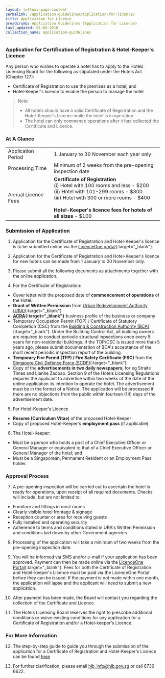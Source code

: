 ```yaml
---
layout: leftnav-page-content
permalink: /application-guidelines/application-for-licence/ 
title: Application for Licence 
breadcrumb: Application Guidelines (Application for Licence) 
last_updated: 01-04-2018 
collection_name: application-guidelines
---
```


### **Application for Certification of Registration & Hotel-Keeper's Licence**

Any person who wishes to operate a hotel has to apply to the Hotels Licensing Board for the following as stipulated under the Hotels Act (Chapter 127):

* Certificate of Registration to use the premises as a hotel; and 
* Hotel-Keeper's licence to enable the person to manage the hotel

> Note: 
> * All hotels should have a valid Certificate of Registration and the Hotel-Keeper's Licence while the hotel is in operation. 
> * The hotel can only commence operations after it has collected the Certificate and Licence.

### **At A Glance**

<table class="table-v">
  <tr>
    <td>Application Period</td>
    <td>1 January to 30 November each year only</td>
  </tr>
  <tr>
    <td>Processing Time</td>
    <td>Minimum of 2 weeks from the pre-opening inspection date</td>
  </tr>
  <tr>
    <td>Annual Licence Fees</td>
    <td><b>Certificate of Registration</b> <br>(i) Hotel with 100 rooms and less - $200 <br>(ii) Hotel with 101-299 rooms - $300 <br> (iii) Hotel with 300 or more rooms - $400 <br><br> <b>Hotel-Keeper's licence fees for hotels of all sizes</b> - $100</td>
  </tr>
</table>

### **Submission of Application**

1. Application for the Certificate of Registration and Hotel-Keeper's licence is to be submitted online via the [LicenceOne portal](https://licence1.business.gov.sg){:target="_blank"}.

2. Application for the Certificate of Registration and Hotel-Keeper's licence for new hotels can be made from 1 January to 30 November only.

3. Please submit all the following documents as attachments together with the online application.


4. For the Certificate of Registration: 
* Cover letter with the proposed date of **commencement of operations** of the Hotel.
* **Grant of Written Permission** from [Urban Redevelopment Authority (URA)](https://www.ura.gov.sg){:target="_blank"} 
* **[ACRA](https://www.acra.gov.sg){:target="_blank"}** business profile of the business or company 
* Temporary Occupation Permit (TOP) / Certificate of Statutory Completion (CSC) from the [Building & Construction Authority (BCA)](https://www.bca.gov.sg){:target="_blank"}. Under the Building Control Act, all building owners are required to conduct periodic structural inpsections once every 5 years for non-residential buildings. If the TOP/CSC is issued more than 5 years ago, please submit documentation of BCA's acceptance of the most recent periodic inspection report of the building.  
* **Temporary Fire Permit (TFP) / Fire Safety Certificate (FSC)** from the [Singapore Civil Defence Force (SCDF)](https://www.scdf.gov.sg){:target="_blank"}  
* Copy of the **advertisements in two daily newspapers**, for eg Straits Times and Lianhe Zaobao. Section 9 of the Hotels Licensing Regulations requires the applicant to advertise within two weeks of the date of the online application its intention to operate the hotel. The advertisement must be in the format of a Notice. The application will be processed if there are no objections from the public within fourteen (14) days of the advertisement date.

5. For Hotel-Keeper's Licence 
* **Resume (Curriculum Vitae)** of the proposed Hotel-Keeper 
* Copy of proposed Hotel-Keeper's **employment pass** (if applicable)

6. The Hotel-Keeper:
* Must be a person who holds a post of a Chief Executive Officer or General Manager or equivalent to that of a Chief Executive Officer or General Manager of the hotel; and 
* Must be a Singaporean, Permanent Resident or an Employment Pass holder. 

### **Approval Process**

7. A pre-opening inspection will be carried out to ascertain the hotel is ready for operations, upon receipt of all required documents. Checks will include, but are not limited to: 
* Furniture and fittings in most rooms 
* Clearly visible hotel frontage & signage 
* Reception counter or area for receiving guests 
* Fully installed and operating security 
* Adherence to terms and conditions stated in URA's Written Permission and conditions laid down by other Government agencies

8. Processing of the application will take a minimum of two weeks from the pre-opening inspection date. 

9. You will be informed via SMS and/or e-mail if your application has been approved. Payment can then be made online via the [LicenceOne Portal](https://licence1.business.gov.sg){:target="_blank"}. Fees for both the Certificate of Registration and Hotel-keeper's Licence must be paid via the LicenceOne Portal before they can be issued. If the payment is not made within one month, the application will lapse and the applicant will need to submit a new application. 

10. After payment has been made, the Board will contact you regarding the collection of the Certificate and Licence. 


11. The Hotels Licensing Board reserves the right to prescribe additional conditions or waive existing conditions for any application for a Certificate of Registration and/or a Hotel-keeper's Licence.

### **For More Information**

12. The step-by-step guide to guide you through the submission of the application for a Certificate of Registration and Hotel-Keeper's Licence can be found [here]({{site.baseurl}}/files/resources/guides/guide-new-application.pdf)

13. For further clarification, please email [hlb_info@hlb.gov.sg](mailto:hlb_info@hlb.gov.sg) or call 6736 6622.        
